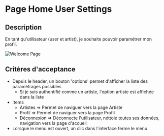 # Page Home User Settings

## Description

En tant qu'utilisateur (user et artist), je souhaite pouvoir paramétrer mon profil.

![Welcome Page](../design/export_screens/Home_user_options.png)

## Critères d'acceptance

- Depuis le header, un bouton 'options' permet d'afficher la liste des paramétrages possibles
    - Si je suis authentifié comme un artiste, l'option artiste est affichée dans la liste
- Items
    - Artistes => Permet de naviguer vers la page Artiste
    - Profil => Permet de naviguer vers la page Profil
    - Déconnexion => Déconnecte l'utilisateur, néttoie toutes ses données, navigation vers la page d'accueil
- Lorsque le menu est ouvert, un clic dans l'interface ferme le menu